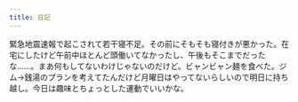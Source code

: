 ```yaml
---
title: 日記
---
```


緊急地震速報で起こされて若干寝不足。その前にそもそも寝付きが悪かった。在宅にしたけど午前中ほとんど頭働いてなかったし、午後もそこまでだったな……。まあ何もしてないわけじゃないのだけど。ビャンビャン麺を食べた。ジム→銭湯のプランを考えてたんだけど月曜日はやってないらしいので明日に持ち越し。今日は趣味とちょっとした運動でいいかな。